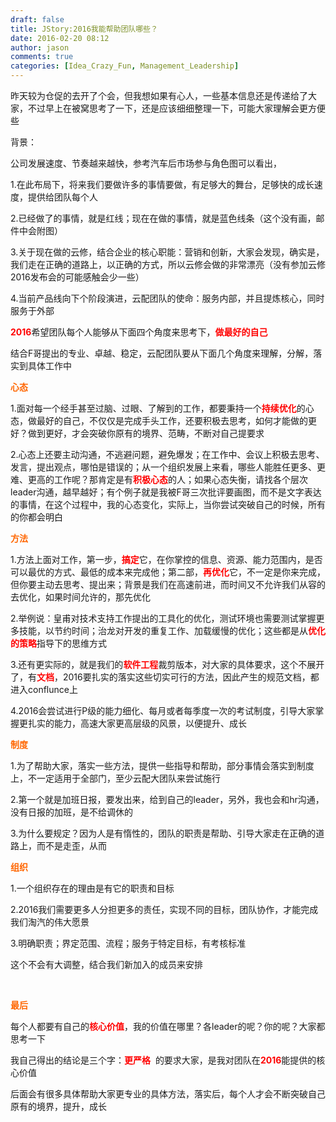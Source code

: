 ```yaml
---
draft: false
title: JStory:2016我能帮助团队哪些？
date: 2016-02-20 08:12
author: jason
comments: true
categories: [Idea_Crazy_Fun, Management_Leadership]
---
```

昨天较为仓促的去开了个会，但我想如果有心人，一些基本信息还是传递给了大家，不过早上在被窝思考了一下，还是应该细细整理一下，可能大家理解会更方便些

背景：

公司发展速度、节奏越来越快，参考汽车后市场参与角色图可以看出，

1.在此布局下，将来我们要做许多的事情要做，有足够大的舞台，足够快的成长速度，提供给团队每个人

2.已经做了的事情，就是红线；现在在做的事情，就是蓝色线条（这个没有画，邮件中会附图）

3.关于现在做的云修，结合企业的核心职能：营销和创新，大家会发现，确实是，我们走在正确的道路上，以正确的方式，所以云修会做的非常漂亮（没有参加云修2016发布会的可能感触会少一些）

4.当前产品线向下个阶段演进，云配团队的使命：服务内部，并且提炼核心，同时服务于外部

<strong><span style="color: #ff0000;">2016</span></strong>希望团队每个人能够从下面四个角度来思考下，<strong><span style="color: #ff0000;">做最好的自己</span></strong>

结合F哥提出的专业、卓越、稳定，云配团队要从下面几个角度来理解，分解，落实到具体工作中

<strong><span style="color: #ff6600;">心态</span></strong>

1.面对每一个经手甚至过脑、过眼、了解到的工作，都要秉持一个<strong><span style="color: #ff0000;">持续优化</span></strong>的心态，做最好的自己，不仅仅是完成手头工作，还要积极去思考，如何才能做的更好？做到更好，才会突破你原有的境界、范畴，不断对自己提要求

2.心态上还要主动沟通，不逃避问题，避免爆发；在工作中、会议上积极去思考、发言，提出观点，哪怕是错误的；从一个组织发展上来看，哪些人能胜任更多、更难、更高的工作呢？那肯定是有<strong><span style="color: #ff0000;">积极心态</span></strong>的人；如果心态失衡，请找各个层次leader沟通，越早越好；有个例子就是我被F哥三次批评要画图，而不是文字表达的事情，在这个过程中，我的心态变化，实际上，当你尝试突破自己的时候，所有的你都会明白

<strong><span style="color: #ff6600;">方法</span></strong>

1.方法上面对工作，第一步，<strong><span style="color: #ff0000;">搞定</span></strong>它，在你掌控的信息、资源、能力范围内，是否可以最优的方式、最低的成本来完成他；第二部，<strong><span style="color: #ff0000;">再优化</span></strong>它，不一定是你来完成，但你要主动去思考、提出来；背景是我们在高速前进，而时间又不允许我们从容的去优化，如果时间允许的，那先优化

2.举例说：皇甫对技术支持工作提出的工具化的优化，测试环境也需要测试掌握更多技能，以节约时间；治龙对开发的重复工作、加载缓慢的优化；这些都是从<strong><span style="color: #ff0000;">优化的策略</span></strong>指导下的思维方式

3.还有更实际的，就是我们的<strong><span style="color: #ff0000;">软件工程</span></strong>裁剪版本，对大家的具体要求，这个不展开了，有<strong><span style="color: #ff0000;">文档</span></strong>，2016要扎实的落实这些切实可行的方法，因此产生的规范文档，都进入conflunce上

4.2016会尝试进行P级的能力细化、每月或者每季度一次的考试制度，引导大家掌握更扎实的能力，高速大家更高层级的风景，以便提升、成长

<strong><span style="color: #ff6600;">制度</span></strong>

1.为了帮助大家，落实一些方法，提供一些指导和帮助，部分事情会落实到制度上，不一定适用于全部门，至少云配大团队来尝试施行

2.第一个就是加班日报，要发出来，给到自己的leader，另外，我也会和hr沟通，没有日报的加班，是不给调休的

3.为什么要规定？因为人是有惰性的，团队的职责是帮助、引导大家走在正确的道路上，而不是走歪，从而

<strong><span style="color: #ff6600;">组织</span></strong>

1.一个组织存在的理由是有它的职责和目标

2.2016我们需要更多人分担更多的责任，实现不同的目标，团队协作，才能完成我们淘汽的伟大愿景

3.明确职责；界定范围、流程；服务于特定目标，有考核标准

这个不会有大调整，结合我们新加入的成员来安排

&nbsp;

<strong><span style="color: #ff6600;">最后</span></strong>

每个人都要有自己的<strong><span style="color: #ff0000;">核心价值</span></strong>，我的价值在哪里？各leader的呢？你的呢？大家都思考一下

我自己得出的结论是三个字：<strong><span style="color: #ff0000;">更严格</span></strong>  的要求大家，是我对团队在<strong><span style="color: #ff0000;">2016</span></strong>能提供的核心价值

后面会有很多具体帮助大家更专业的具体方法，落实后，每个人才会不断突破自己原有的境界，提升，成长
